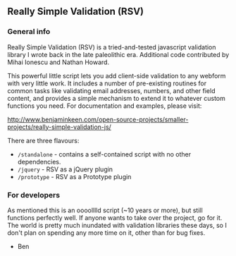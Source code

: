 ## Really Simple Validation (RSV)

### General info

Really Simple Validation (RSV) is a tried-and-tested javascript validation library I wrote back in the late
paleolithic era. Additional code contributed by Mihai Ionescu and Nathan Howard.

This powerful little script lets you add client-side validation to any webform with very little work. It includes
a number of pre-existing routines for common tasks like validating email addresses, numbers, and other field
content, and provides a simple mechanism to extend it to whatever custom functions you need. For documentation
and examples, please visit:

http://www.benjaminkeen.com/open-source-projects/smaller-projects/really-simple-validation-js/

There are three flavours:
- `/standalone` - contains a self-contained script with no other dependencies.
- `/jquery` - RSV as a jQuery plugin
- `/prototype` - RSV as a Prototype plugin


### For developers

As mentioned this is an oooolllld script (~10 years or more), but still functions perfectly well. If anyone wants to
take over the project, go for it. The world is pretty much inundated with validation libraries these days, so I don't
plan on spending any more time on it, other than for bug fixes.

- Ben
